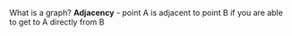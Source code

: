 What is a graph?
**Adjacency** - point A is adjacent to point B if you are able to get to A directly from B
